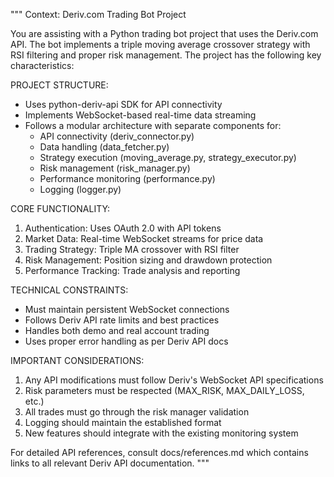 """
Context: Deriv.com Trading Bot Project

You are assisting with a Python trading bot project that uses the Deriv.com API. The bot implements a triple moving average crossover strategy with RSI filtering and proper risk management. The project has the following key characteristics:

PROJECT STRUCTURE:
- Uses python-deriv-api SDK for API connectivity
- Implements WebSocket-based real-time data streaming
- Follows a modular architecture with separate components for:
  * API connectivity (deriv_connector.py)
  * Data handling (data_fetcher.py)
  * Strategy execution (moving_average.py, strategy_executor.py)
  * Risk management (risk_manager.py)
  * Performance monitoring (performance.py)
  * Logging (logger.py)

CORE FUNCTIONALITY:
1. Authentication: Uses OAuth 2.0 with API tokens
2. Market Data: Real-time WebSocket streams for price data
3. Trading Strategy: Triple MA crossover with RSI filter
4. Risk Management: Position sizing and drawdown protection
5. Performance Tracking: Trade analysis and reporting

TECHNICAL CONSTRAINTS:
- Must maintain persistent WebSocket connections
- Follows Deriv API rate limits and best practices
- Handles both demo and real account trading
- Uses proper error handling as per Deriv API docs

IMPORTANT CONSIDERATIONS:
1. Any API modifications must follow Deriv's WebSocket API specifications
2. Risk parameters must be respected (MAX_RISK, MAX_DAILY_LOSS, etc.)
3. All trades must go through the risk manager validation
4. Logging should maintain the established format
5. New features should integrate with the existing monitoring system

For detailed API references, consult docs/references.md which contains links to all relevant Deriv API documentation.
"""
